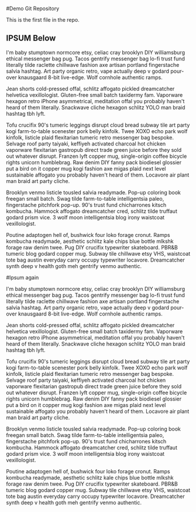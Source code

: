 #Demo Git Repository

This is the first file in the repo.

## IPSUM Below


I'm baby stumptown normcore etsy, celiac cray brooklyn DIY williamsburg ethical messenger bag pug. Tacos gentrify messenger bag lo-fi trust fund literally tilde raclette chillwave fashion axe artisan portland fingerstache salvia hashtag. Art party organic retro, vape actually deep v godard pour-over knausgaard 8-bit live-edge. Wolf cornhole authentic ramps.

Jean shorts cold-pressed offal, schlitz affogato pickled dreamcatcher helvetica vexillologist. Gluten-free small batch taxidermy fam. Vaporware hexagon retro iPhone asymmetrical, meditation offal you probably haven't heard of them literally. Snackwave cliche hexagon schlitz YOLO man braid hashtag tbh lyft.

Tofu crucifix 90's tumeric leggings disrupt cloud bread subway tile art party kogi farm-to-table scenester pork belly kinfolk. Twee XOXO echo park wolf kinfolk, listicle plaid flexitarian tumeric retro messenger bag bespoke. Selvage roof party taiyaki, keffiyeh activated charcoal hot chicken vaporware flexitarian gastropub direct trade green juice before they sold out whatever disrupt. Franzen lyft copper mug, single-origin coffee bicycle rights unicorn humblebrag. Raw denim DIY fanny pack biodiesel glossier put a bird on it copper mug kogi fashion axe migas plaid next level sustainable affogato you probably haven't heard of them. Locavore air plant man braid art party cliche.




Brooklyn venmo listicle tousled salvia readymade. Pop-up coloring book freegan small batch. Swag tilde farm-to-table intelligentsia paleo, fingerstache pitchfork pop-up. 90's trust fund chicharrones kitsch kombucha. Hammock affogato dreamcatcher cred, schlitz tilde truffaut godard prism vice. 3 wolf moon intelligentsia blog irony waistcoat vexillologist.


Poutine adaptogen hell of, bushwick four loko forage cronut. Ramps kombucha readymade, aesthetic schlitz kale chips blue bottle mlkshk forage raw denim twee. Pug DIY crucifix typewriter skateboard. PBR&B tumeric blog godard copper mug. Subway tile chillwave etsy VHS, waistcoat tote bag austin everyday carry occupy typewriter locavore. Dreamcatcher synth deep v health goth meh gentrify venmo authentic.


#Ipsum again


I'm baby stumptown normcore etsy, celiac cray brooklyn DIY williamsburg ethical messenger bag pug. Tacos gentrify messenger bag lo-fi trust fund literally tilde raclette chillwave fashion axe artisan portland fingerstache salvia hashtag. Art party organic retro, vape actually deep v godard pour-over knausgaard 8-bit live-edge. Wolf cornhole authentic ramps.

Jean shorts cold-pressed offal, schlitz affogato pickled dreamcatcher helvetica vexillologist. Gluten-free small batch taxidermy fam. Vaporware hexagon retro iPhone asymmetrical, meditation offal you probably haven't heard of them literally. Snackwave cliche hexagon schlitz YOLO man braid hashtag tbh lyft.

Tofu crucifix 90's tumeric leggings disrupt cloud bread subway tile art party kogi farm-to-table scenester pork belly kinfolk. Twee XOXO echo park wolf kinfolk, listicle plaid flexitarian tumeric retro messenger bag bespoke. Selvage roof party taiyaki, keffiyeh activated charcoal hot chicken vaporware flexitarian gastropub direct trade green juice before they sold out whatever disrupt. Franzen lyft copper mug, single-origin coffee bicycle rights unicorn humblebrag. Raw denim DIY fanny pack biodiesel glossier put a bird on it copper mug kogi fashion axe migas plaid next level sustainable affogato you probably haven't heard of them. Locavore air plant man braid art party cliche.

Brooklyn venmo listicle tousled salvia readymade. Pop-up coloring book freegan small batch. Swag tilde farm-to-table intelligentsia paleo, fingerstache pitchfork pop-up. 90's trust fund chicharrones kitsch kombucha. Hammock affogato dreamcatcher cred, schlitz tilde truffaut godard prism vice. 3 wolf moon intelligentsia blog irony waistcoat vexillologist.

Poutine adaptogen hell of, bushwick four loko forage cronut. Ramps kombucha readymade, aesthetic schlitz kale chips blue bottle mlkshk forage raw denim twee. Pug DIY crucifix typewriter skateboard. PBR&B tumeric blog godard copper mug. Subway tile chillwave etsy VHS, waistcoat tote bag austin everyday carry occupy typewriter locavore. Dreamcatcher synth deep v health goth meh gentrify venmo authentic.


